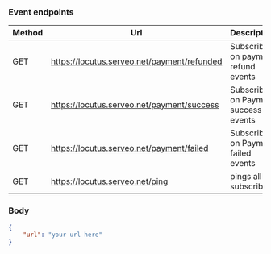 ### Event endpoints
| Method | Url                                          | Description                          | 
|--------|----------------------------------------------|--------------------------------------|
| GET    | https://locutus.serveo.net/payment/refunded  | Subscribe on payment refund events   |
| GET    | https://locutus.serveo.net/payment/success   | Subscribe on Payment success events  |
| GET    | https://locutus.serveo.net/payment/failed    | Subscribe on Payment failed events   |
| GET    | https://locutus.serveo.net/ping              | pings all subscribers                |


### Body
```` Json 
{
    "url": "your url here"
}
````
